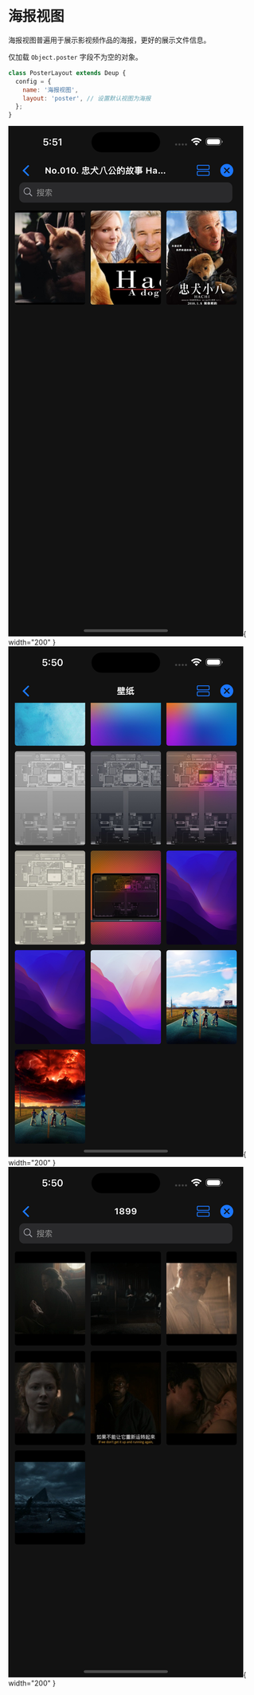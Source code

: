 # 海报视图

海报视图普遍用于展示影视频作品的海报，更好的展示文件信息。

仅加载 `Object.poster` 字段不为空的对象。

```javascript
class PosterLayout extends Deup {
  config = {
    name: '海报视图',
    layout: 'poster', // 设置默认视图为海报
  };
}
```

![](../assets/layouts/poster/1.png){ width="200" } ![](../assets/layouts/poster/2.png){ width="200" } ![](../assets/layouts/poster/3.png){ width="200" }
